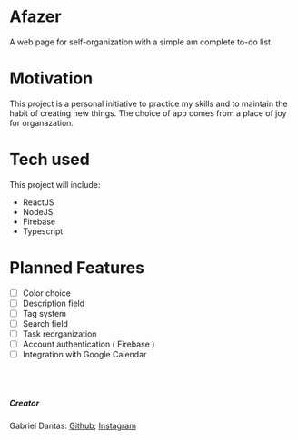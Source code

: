 # Afazer
A web page for self-organization with a simple am complete to-do list.

# Motivation
This project is a personal initiative to practice my skills and to maintain the habit of creating new things. The choice of app comes from a place of joy for organazation.

# Tech used
This project will include:
- ReactJS
- NodeJS
- Firebase
- Typescript

# Planned Features

- [ ] Color choice
- [ ] Description field
- [ ] Tag system
- [ ] Search field
- [ ] Task reorganization
- [ ] Account authentication ( Firebase )
- [ ] Integration with Google Calendar

<br/>
<br/>

##### Creator 
Gabriel Dantas: [Github](github.com/mnegabriel); [Instagram](instagram.com/mnegabriel)
